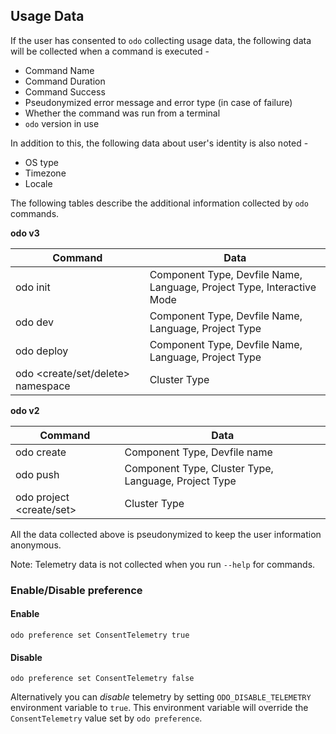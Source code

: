 Usage Data
---

If the user has consented to `odo` collecting usage data, the following data will be collected when a command is executed -

* Command Name
* Command Duration
* Command Success
* Pseudonymized error message and error type (in case of failure)
* Whether the command was run from a terminal
* `odo` version in use

In addition to this, the following data about user's identity is also noted - 
* OS type
* Timezone
* Locale

The following tables describe the additional information collected by `odo` commands.

**odo v3**

| Command | Data                                                                   |
|----------------------|------------------------------------------------------------------------|
| odo init             | Component Type, Devfile Name, Language, Project Type, Interactive Mode |
| odo dev              | Component Type, Devfile Name, Language, Project Type                   |
| odo deploy           | Component Type, Devfile Name, Language, Project Type                   |
| odo <create/set/delete> namespace | Cluster Type                                                           |

**odo v2**

| Command                  | Data                                                 |
|--------------------------|------------------------------------------------------|
| odo create               | Component Type, Devfile name                         |
| odo push                 | Component Type, Cluster Type, Language, Project Type |
| odo project <create/set> | Cluster Type                                         |


All the data collected above is pseudonymized to keep the user information anonymous.

Note: Telemetry data is not collected when you run `--help` for commands.

###  Enable/Disable preference

#### Enable
`odo preference set ConsentTelemetry true`

#### Disable
`odo preference set ConsentTelemetry false`

Alternatively you can _disable_ telemetry by setting `ODO_DISABLE_TELEMETRY` environment variable to `true`.
This environment variable will override the `ConsentTelemetry` value set by `odo preference`.
